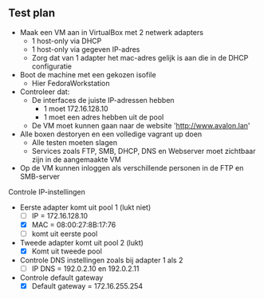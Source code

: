 ## Test plan 

- Maak een VM aan in VirtualBox met 2 netwerk adapters 
  - 1 host-only via DHCP
  - 1 host-only via gegeven IP-adres
  - Zorg dat van 1 adapter het mac-adres gelijk is aan die in de DHCP configuratie
- Boot de machine met een gekozen isofile
  - Hier FedoraWorkstation
- Controleer dat:
  - De interfaces de juiste IP-adressen hebben
    - 1 moet 172.16.128.10
    - 1 moet een adres hebben uit de pool
  - De VM moet kunnen gaan naar de website 'http://www.avalon.lan'
- Alle boxen destoryen en een volledige vagrant up doen
  - Alle testen moeten slagen
  - Services zoals FTP, SMB, DHCP, DNS en Webserver moet zichtbaar zijn in de aangemaakte VM
- Op de VM kunnen inloggen als verschillende personen in de FTP en SMB-server







Controle IP-instellingen

- Eerste adapter komt uit pool 1 (lukt niet)
  - [ ] IP = 172.16.128.10
  - [x] MAC = 08:00:27:8B:17:76
  - [ ] komt uit eerste pool
- Tweede adapter komt uit pool 2 (lukt)
  - [x] Komt uit tweede pool
- Controle DNS instellingen zoals bij adapter 1 als 2
  - [ ] IP DNS = 192.0.2.10 en 192.0.2.11
- Controle default gateway
  - [x] Default gateway = 172.16.255.254